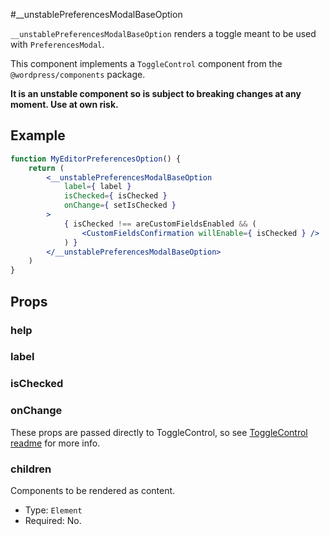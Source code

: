 #__unstablePreferencesModalBaseOption

`__unstablePreferencesModalBaseOption` renders a toggle meant to be used with `PreferencesModal`. 

This component implements a `ToggleControl` component from the `@wordpress/components` package.

**It is an unstable component so is subject to breaking changes at any moment. Use at own risk.**

## Example

```jsx
function MyEditorPreferencesOption() {
	return (
		<__unstablePreferencesModalBaseOption
			label={ label }
			isChecked={ isChecked }
			onChange={ setIsChecked }
		>
			{ isChecked !== areCustomFieldsEnabled && (
				<CustomFieldsConfirmation willEnable={ isChecked } />
			) }
		</__unstablePreferencesModalBaseOption>
	)				
}
```

## Props

### help 
### label 
### isChecked 
### onChange

These props are passed directly to ToggleControl, so see [ToggleControl readme](https://github.com/WordPress/gutenberg/blob/trunk/packages/components/src/toggle-control/README.md) for more info.

### children

Components to be rendered as content.

-   Type: `Element`
-   Required: No.

